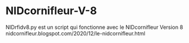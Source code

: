 # NIDcornifleur-V-8
NIDrfidv8.py est un script qui fonctionne avec le NIDcornifleur Version 8
nidcornifleur.blogspot.com/2020/12/le-nidcornifleur.html
